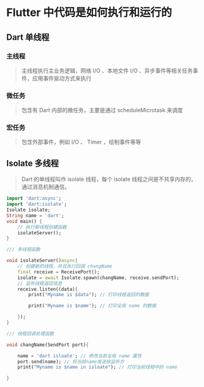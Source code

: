 # Flutter 中代码是如何执行和运行的

## Dart 单线程
### 主线程
> 主线程执行主业务逻辑，网络 I/O 、本地文件 I/O 、异步事件等相关任务事件，应用事件驱动方式来执行

### 微任务
> 包含有 Dart 内部的微任务，主要是通过 scheduleMicrotask 来调度

### 宏任务
> 包含外部事件，例如 I/O 、 Timer ，绘制事件等等


## Isolate 多线程
> Dart 的单线程叫作 isolate 线程，每个 isolate 线程之间是不共享内存的，通过消息机制通信。
```dart
import 'dart:async';
import 'dart:isolate';
Isolate isolate;
String name = 'dart';
void main() {
	// 执行新线程创建函数
 	isolateServer();
}

/// 多线程函数

void isolateServer()async{
	// 创建新的线程，并且执行回调 changName 
	final receive = ReceivePort();
	isolate = await Isolate.spawn(changName, receive.sendPort);
	// 监听线程返回信息 
	receive.listen((data){
		print("Myname is $data"); // 打印线程返回的数据

		print("Myname is $name"); // 打印全局 name 的数据

	});
}

/// 线程回调处理函数

void changName(SendPort port){

	name = 'dart isloate'; // 修改当前全局 name 属性
    port.send(name); // 将当前name发送给监听方
    print("Myname is $name in isloate"); // 打印当前线程中的 name

}

```